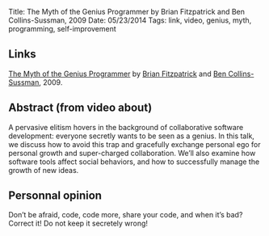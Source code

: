 Title: The Myth of the Genius Programmer by Brian Fitzpatrick and Ben Collins-Sussman, 2009
Date: 05/23/2014
Tags: link, video, genius, myth, programming, self-improvement

## Links

[The Myth of the Genius Programmer](http://youtu.be/0SARbwvhupQ) by [Brian Fitzpatrick](http://www.red-bean.com/fitz/) and [Ben Collins-Sussman](http://www.red-bean.com/sussman/), 2009.

## Abstract (from video about)

A pervasive elitism hovers in the background of collaborative software development: everyone secretly wants to be seen as a genius. In this talk, we discuss how to avoid this trap and gracefully exchange personal ego for personal growth and super-charged collaboration. We’ll also examine how software tools affect social behaviors, and how to successfully manage the growth of new ideas.

## Personnal opinion

Don’t be afraid, code, code more, share your code, and when it’s bad? Correct it! Do not keep it secretely wrong!